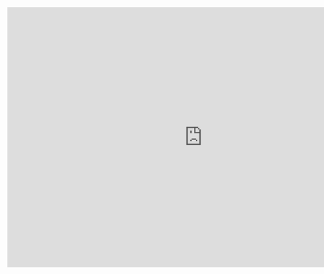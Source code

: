 <iframe frameborder="0" style="border:none;width:900px;height:600px;" width="900" height="470" src="https://music.yandex.ru/iframe/#album/2072134">Слушайте <a href='https://music.yandex.ru/album/2072134'>Demo</a> — <a href='https://music.yandex.ru/artist/3049525'>Greenzbi</a> на Яндекс.Музыке</iframe>
